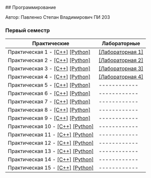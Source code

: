 ﻿﻿## Программирование

Автор: Павленко Степан Владимирович ПИ 203

### Первый семестр

| Практические | Лабораторные |
| ------------ | ------------ |
| Практическая 1 - [[C++]](https://github.com/BORGERone/Programming/blob/master/Practice/01/C%2B%2B/zadanie%201/zadanie%201/zadanie%201.cpp) [[Python]](https://github.com/BORGERone/Programming/blob/master/Practice/01/Python/zadanie%201.py) | [[Лабораторная 1]](https://github.com/BORGERone/Programming/tree/master/Lab/01) |
| Практическая 2 - [[C++]](https://github.com/BORGERone/Programming/blob/master/Practice/02/C%2B%2B/zadanie2/zadanie2/zadanie2.cpp) [[Python]](https://github.com/BORGERone/Programming/blob/master/Practice/02/Python/zadanie%202.py) | [[Лабораторная 2]](https://github.com/BORGERone/Programming/tree/master/Lab/02) |
| Практическая 3 - [[C++]](https://github.com/BORGERone/Programming/blob/master/Practice/03/C%2B%2B/zadanie%203/zadanie%203/zadanie%203.cpp) [[Python]](https://github.com/BORGERone/Programming/blob/master/Practice/03/Python/zadanie%203/zadanie%203/zadanie_3.py) | [[Лабораторная 3]](https://github.com/BORGERone/Programming/tree/master/Lab/03) |
| Практическая 4 - [[C++]](https://github.com/BORGERone/Programming/blob/master/Practice/04/C%2B%2B/zadanie%204/zadanie%204/zadanie%204.cpp) [[Python]](https://github.com/BORGERone/Programming/blob/master/Practice/04/Python/zadanie%204/zadanie%204/zadanie_4.py) | [[Лабораторная 4]](https://github.com/BORGERone/Programming/tree/master/Lab/04) |
| Практическая 5 - [[C++]](https://github.com/BORGERone/Programming/blob/master/Practice/05/C%2B%2B/zadanie%205/zadanie%205/zadanie%205.cpp) [[Python]](https://github.com/BORGERone/Programming/blob/master/Practice/05/Python/zadanie%205p/zadanie%205p/zadanie_5p.py) | ------------ |
| Практическая 6 - [[C++]](https://github.com/BORGERone/Programming/blob/master/Practice/06/C%2B%2B/zadanie%206/zadanie%206/zadanie%206.cpp) [[Python]](https://github.com/BORGERone/Programming/blob/master/Practice/06/Python/zadanie%206py/zadanie%206py/zadanie_6py.py) | ------------ |
| Практическая 7 - [[C++]](https://github.com/BORGERone/Programming/blob/master/Practice/07/C%2B%2B/zadanie%206c/zadanie%206c/zadanie%206c.cpp) [[Python]](https://github.com/BORGERone/Programming/blob/master/Practice/07/Python/zadanie%207py/zadanie%207py/zadanie_7py.py) | ------------ |
| Практическая 8 - [[C++]](https://github.com/BORGERone/Programming/blob/master/Practice/08/C%2B%2B/zadanie%208/zadanie%208/zadanie%208.cpp) [[Python]]() | ------------ |
| Практическая 9 - [[C++]](https://github.com/BORGERone/Programming/blob/master/Practice/08/C%2B%2B/zadanie%208/zadanie%208/zadanie%208.cpp) [[Python]](https://github.com/BORGERone/Programming/blob/master/Practice/08/Python/Zadanie%208.py) | ------------ |
| Практическая 10 - [[C++]]() [[Python]]() | ------------ |
| Практическая 11 - [[C++]](https://github.com/BORGERone/Programming/blob/master/Practice/11/C%2B%2B/zadanie%2011/zadanie%2012/zadanie%2012.cpp) [[Python]](https://github.com/BORGERone/Programming/blob/master/Practice/11/Python/zadanie%2011/zadanie%2011/zadanie_11.py) | ------------ |
| Практическая 12 - [[C++]](https://github.com/BORGERone/Programming/blob/master/Practice/12/C%2B%2B/zadanie%2012c/zadanie%2012c/zadanie%2012c.cpp) [[Python]](https://github.com/BORGERone/Programming/blob/master/Practice/12/Python/zadanie%2012.py) | ------------ |
| Практическая 13 - [[C++]](https://github.com/BORGERone/Programming/blob/master/Practice/13/C%2B%2B/zadanie%2013/zadanie%2013/zadanie%2013.cpp) [[Python]](https://github.com/BORGERone/Programming/blob/master/Practice/13/Python/zadanie%2013p/zadanie%2013p/zadanie_13p.py) | ------------ |
| Практическая 14 - [[C++]](https://github.com/BORGERone/Programming/blob/master/Practice/14/C%2B%2B/zadanie%2014/zadanie%2014/zadanie%2014.cpp) [[Python]](https://github.com/BORGERone/Programming/blob/master/Practice/14/Python/zadanie%2014p/zadanie%2014p/zadanie_14p.py) | ------------ |
| Практическая 15 - [[C++]](https://github.com/BORGERone/Programming/blob/master/Practice/15/C%2B%2B/zadanie%2015c/zadanie%2015c/zadanie%2015c.cpp) [[Python]](https://github.com/BORGERone/Programming/blob/master/Practice/15/Python/zadanie%2015py/zadanie%2015py/zadanie_15py.py) | ------------ |
